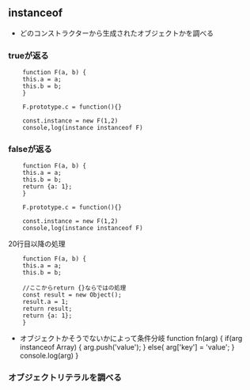 ## instanceof
- どのコンストラクターから生成されたオブジェクトかを調べる

### trueが返る

        function F(a, b) {
        this.a = a;
        this.b = b;
        }
        
        F.prototype.c = function(){}
        
        const.instance = new F(1,2)
        console,log(instance instanceof F)

### falseが返る
        function F(a, b) {
        this.a = a;
        this.b = b;
        return {a: 1};
        }
        
        F.prototype.c = function(){}
        
        const.instance = new F(1,2)
        console,log(instance instanceof F)

20行目以降の処理

        function F(a, b) {
        this.a = a;
        this.b = b;

        //ここからreturn {}ならではの処理
        const result = new Object();
        result.a = 1;
        return result;
        return {a: 1};
        }

- オブジェクトかそうでないかによって条件分岐
function fn(arg) {
  if(arg instanceof Array) {
        arg.push('value');
  } else{
        arg['key'] = 'value';
  }
  console.log(arg)
}

### オブジェクトリテラルを調べる
